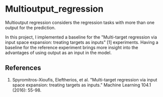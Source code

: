 # Multioutput_regression

Multioutput regression considers the regression tasks with more than one output for the prediction. 

In this project, I implemented a baseline for the "Multi-target regression via input space expansion: treating targets as inputs" [1] experiments. Having a baseline for the reference experiment brings more insight into the advantages of using output as an input in the model.



## References
<ol>
<li> Spyromitros-Xioufis, Eleftherios, et al. "Multi-target regression via input space expansion: treating targets as inputs." Machine Learning 104.1 (2016): 55-98. </li>
</ol>






